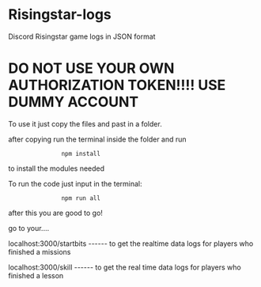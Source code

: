# Risingstar-logs
Discord Risingstar game logs in JSON format
<h1> DO NOT USE YOUR OWN AUTHORIZATION TOKEN!!!! USE DUMMY ACCOUNT </h1>


To use it just copy the files and past in a folder. 

after copying run the terminal inside the folder and run

                   npm install

to install the modules needed


To run the code just input in the terminal:

                   npm run all

after this you are good to go! 

go to your....

localhost:3000/startbits    ------ to get the realtime data logs for players who finished a missions

localhost:3000/skill        ------ to get the real time data logs for players who finished a lesson


